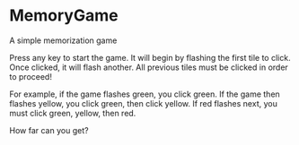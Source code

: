 # MemoryGame
A simple memorization game

Press any key to start the game. It will begin by flashing the first tile to click. Once clicked, it will flash another. All previous tiles must be clicked in order to proceed!

For example, if the game flashes green, you click green. If the game then flashes yellow, you click green, then click yellow. If red flashes next, you must click green, yellow, then red.

How far can you get?
